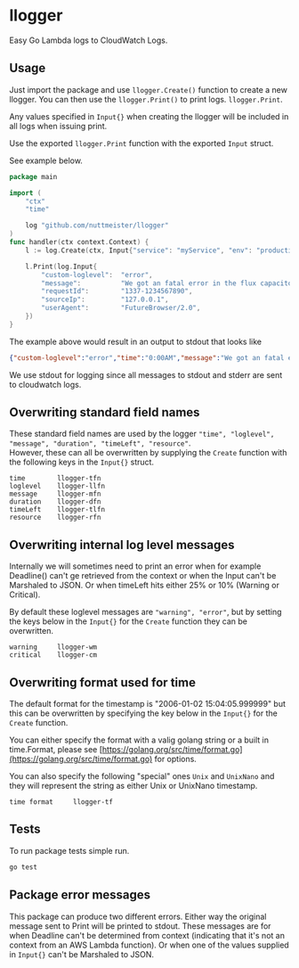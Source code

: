 # llogger

Easy Go Lambda logs to CloudWatch Logs.

## Usage

Just import the package and use `llogger.Create()` function to
create a new llogger. You can then use the `llogger.Print()` to print
logs. `llogger.Print`.

Any values specified in `Input{}` when creating the llogger will be included
in all logs when issuing print.

Use the exported `llogger.Print` function with the exported `Input` struct.

See example below.

```go
package main

import (
    "ctx"
    "time"

    log "github.com/nuttmeister/llogger"
)
func handler(ctx context.Context) {
    l := log.Create(ctx, Input{"service": "myService", "env": "production", "llogger-llfn": "custom-loglevel", "llogger-tf": time.Kitchen})

    l.Print(log.Input{
        "custom-loglevel":  "error",
        "message":          "We got an fatal error in the flux capacitor",
        "requestId":        "1337-1234567890",
        "sourceIp":         "127.0.0.1",
        "userAgent":        "FutureBrowser/2.0",
    })
}
```

The example above would result in an output to stdout that looks like

```json
{"custom-loglevel":"error","time":"0:00AM","message":"We got an fatal error in the flux capacitor","service":"myService","env":"production","requestId":"1337-1234567890","sourceIp":"127.0.0.1","userAgent":"FutureBrowser/2.0","duration":0.000123,"timeLeft":2.999877,"resource":{"function":"main.main","file":"/go/src/github.com/nuttmeister/example/example.go","row":8}}
```

We use stdout for logging since all messages to stdout and stderr are sent to cloudwatch logs.

## Overwriting standard field names

These standard field names are used by the logger `"time", "loglevel", "message", "duration", "timeLeft", "resource"`.  
However, these can all be overwritten by supplying the `Create` function with the following keys in the `Input{}` struct.

```text
time        llogger-tfn
loglevel    llogger-llfn
message     llogger-mfn
duration    llogger-dfn
timeLeft    llogger-tlfn
resource    llogger-rfn
```

## Overwriting internal log level messages

Internally we will sometimes need to print an error when for example Deadline() can't ge retrieved from the context
or when the Input can't be Marshaled to JSON. Or when timeLeft hits either 25% or 10% (Warning or Critical).

By default these loglevel messages are `"warning", "error"`, but by setting the keys below in the `Input{}` for the
`Create` function they can be overwritten.

```text
warning     llogger-wm
critical    llogger-cm
```

## Overwriting format used for time

The default format for the timestamp is "2006-01-02 15:04:05.999999" but this can be overwritten by specifying
the key below in the `Input{}` for the `Create` function.

You can either specify the format with a valig golang string or a built in time.Format, please see
[https://golang.org/src/time/format.go](https://golang.org/src/time/format.go) for options.

You can also specify the following "special" ones `Unix` and `UnixNano` and they will represent the string
as either Unix or UnixNano timestamp.

```text
time format     llogger-tf
```

## Tests

To run package tests simple run.

```bash
go test
```

## Package error messages

This package can produce two different errors. Either way the original message sent to Print
will be printed to stdout. These messages are for when Deadline can't be determined from context
(indicating that it's not an context from an AWS Lambda function). Or when one of the values
supplied in `Input{}` can't be Marshaled to JSON.
